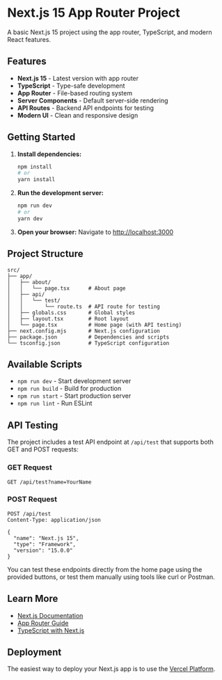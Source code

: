 # Next.js 15 App Router Project

A basic Next.js 15 project using the app router, TypeScript, and modern React features.

## Features

- **Next.js 15** - Latest version with app router
- **TypeScript** - Type-safe development
- **App Router** - File-based routing system
- **Server Components** - Default server-side rendering
- **API Routes** - Backend API endpoints for testing
- **Modern UI** - Clean and responsive design

## Getting Started

1. **Install dependencies:**
   ```bash
   npm install
   # or
   yarn install
   ```

2. **Run the development server:**
   ```bash
   npm run dev
   # or
   yarn dev
   ```

3. **Open your browser:**
   Navigate to [http://localhost:3000](http://localhost:3000)

## Project Structure

```
src/
├── app/
│   ├── about/
│   │   └── page.tsx      # About page
│   ├── api/
│   │   └── test/
│   │       └── route.ts  # API route for testing
│   ├── globals.css       # Global styles
│   ├── layout.tsx        # Root layout
│   └── page.tsx          # Home page (with API testing)
├── next.config.mjs       # Next.js configuration
├── package.json          # Dependencies and scripts
└── tsconfig.json         # TypeScript configuration
```

## Available Scripts

- `npm run dev` - Start development server
- `npm run build` - Build for production
- `npm run start` - Start production server
- `npm run lint` - Run ESLint

## API Testing

The project includes a test API endpoint at `/api/test` that supports both GET and POST requests:

### GET Request
```
GET /api/test?name=YourName
```

### POST Request
```
POST /api/test
Content-Type: application/json

{
  "name": "Next.js 15",
  "type": "Framework",
  "version": "15.0.0"
}
```

You can test these endpoints directly from the home page using the provided buttons, or test them manually using tools like curl or Postman.

## Learn More

- [Next.js Documentation](https://nextjs.org/docs)
- [App Router Guide](https://nextjs.org/docs/app)
- [TypeScript with Next.js](https://nextjs.org/docs/pages/building-your-application/configuring/typescript)

## Deployment

The easiest way to deploy your Next.js app is to use the [Vercel Platform](https://vercel.com/new?utm_medium=default-template&filter=next.js&utm_source=create-next-app&utm_campaign=create-next-app-readme).
